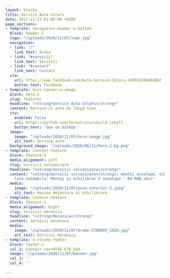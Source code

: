 ```yaml
---
layout: blocks
title: Service Auto Celaru
date: 2017-11-23 01:00:00 +0200
page_sections:
- template: navigation-header-w-button
  block: header-2
  logo: "/uploads/2020/11/07/logo.jpg"
  navigation:
  - link: "/"
    link_text: Acasa
  - link: "#servicii"
    link_text: Servicii
  - link: "#contact"
    link_text: Contact
  cta:
    url: https://www.facebook.com/Auto-Service-Celaru-100934588494067
    button_text: Facebook
- template: hero-banner-w-image
  block: hero-2
  slug: features
  headline: "<strong>Service Auto Celaru</strong>"
  content: Service-ul auto de lângă tine
  cta:
    enabled: false
    url: https://github.com/forestryio/ubuild-jekyll
    button_text: 'See on GitHub '
  image:
    image: "/uploads/2020/11/07/hero-image.jpg"
    alt_text: Service auto
  background_image: "/uploads/2018/06/21/hero-2-bg.png"
- template: content-feature
  block: feature-1
  media_alignment: Left
  slug: servicii_vulcanizare
  headline: "<strong>Servicii vulcanizare</strong>"
  content: "<strong>Servicii vulcanizare</strong>: montaj anvelope, echilibrare.<br>In
    luna noiembrie: Montaj și echilibrat 4 anvelope - 60 RON.<br>"
  media:
    image: "/uploads/2020/11/07/poza-interior-3.jpeg"
    alt_text: masina dejantare si echilibrare
- template: content-feature
  block: feature-1
  media_alignment: Right
  slug: servicii_mecanica
  headline: "<strong>Mecanica</strong>"
  content: Servicii mecanica
  media:
    image: "/uploads/2020/11/07/brake-2780659_1920.jpg"
    alt_text: Servicii mecanica
- template: 4-column-footer
  block: footer-2
  col_2: Contact <br>0749 678 828
  image: "/uploads/2020/11/07/banner.jpg"
  col_3: ''
  col_4: ''

---
```

